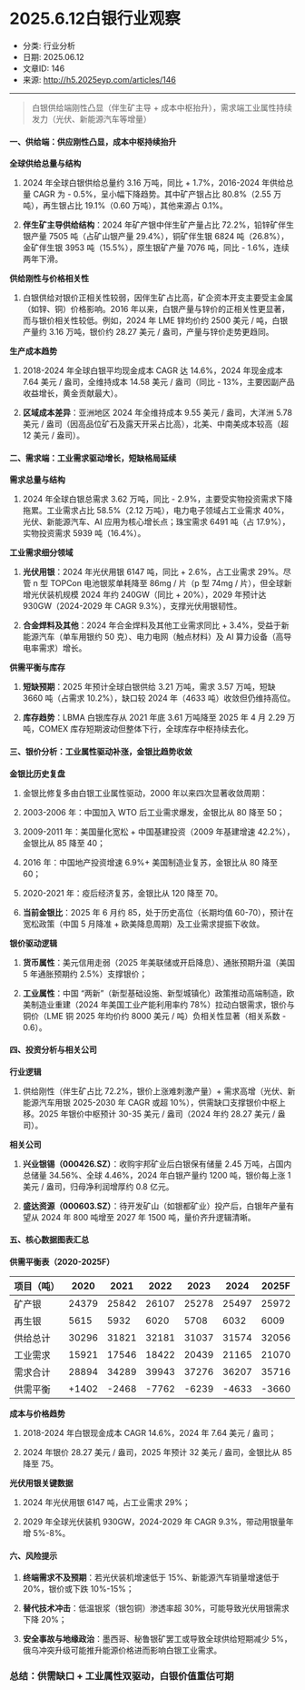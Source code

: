 # 2025.6.12白银行业观察

- 分类: 行业分析
- 日期: 2025.06.12
- 文章ID: 146
- 来源: http://h5.2025eyp.com/articles/146

---

> 白银供给端刚性凸显（伴生矿主导 + 成本中枢抬升），需求端工业属性持续发力（光伏、新能源汽车等增量）

#### **一、供给端：供应刚性凸显，成本中枢持续抬升**

**全球供给总量与结构**

1. 2024 年全球白银供给总量约 3.16 万吨，同比 + 1.7%，2016-2024 年供给总量 CAGR 为 - 0.5%，呈小幅下降趋势。其中矿产银占比 80.8%（2.55 万吨），再生银占比 19.1%（0.60 万吨），其他来源占 0.1%。

2. **伴生矿主导供给结构**：2024 年矿产银中伴生矿产量占比 72.2%，铅锌矿伴生银产量 7505 吨（占矿山银产量 29.4%），铜矿伴生银 6824 吨（26.8%），金矿伴生银 3953 吨（15.5%），原生银矿产量 7076 吨，同比 - 1.6%，连续两年下滑。

**供给刚性与价格相关性**

1. 白银供给对银价正相关性较弱，因伴生矿占比高，矿企资本开支主要受主金属（如锌、铜）价格影响。2016 年以来，白银产量与锌价的正相关性更显著，而与银价相关性较低。例如，2024 年 LME 锌均价约 2500 美元 / 吨，白银产量约 3.16 万吨，银价约 28.27 美元 / 盎司，产量与锌价走势更趋同。

**生产成本趋势**

1. 2018-2024 年全球白银平均现金成本 CAGR 达 14.6%，2024 年现金成本 7.64 美元 / 盎司，全维持成本 14.58 美元 / 盎司（同比 - 13%，主要因副产品收益增长，黄金贡献最大）。

2. **区域成本差异**：亚洲地区 2024 年全维持成本 9.55 美元 / 盎司，大洋洲 5.78 美元 / 盎司（因高品位矿石及露天开采占比高），北美、中南美成本较高（超 12 美元 / 盎司）。

#### **二、需求端：工业需求驱动增长，短缺格局延续**

**需求总量与结构**

1. 2024 年全球白银总需求 3.62 万吨，同比 - 2.9%，主要受实物投资需求下降拖累。工业需求占比 58.5%（2.12 万吨），电力电子领域占工业需求 40%，光伏、新能源汽车、AI 应用为核心增长点；珠宝需求 6491 吨（占 17.9%），实物投资需求 5939 吨（16.4%）。

**工业需求细分领域**

1. **光伏用银**：2024 年光伏用银 6147 吨，同比 + 2.6%，占工业需求 29%。尽管 n 型 TOPCon 电池银浆单耗降至 86mg / 片（p 型 74mg / 片），但全球新增光伏装机规模 2024 年约 240GW（同比 + 20%），2029 年预计达 930GW（2024-2029 年 CAGR 9.3%），支撑光伏用银韧性。

2. **合金焊料及其他**：2024 年合金焊料及其他工业需求同比 + 3.4%，受益于新能源汽车（单车用银约 50 克）、电力电网（触点材料）及 AI 算力设备（高导电率需求）增长。

**供需平衡与库存**

1. **短缺预期**：2025 年预计全球白银供给 3.21 万吨，需求 3.57 万吨，短缺 3660 吨（占需求 10.2%），缺口较 2024 年（4633 吨）收敛但仍维持高位。

2. **库存趋势**：LBMA 白银库存从 2021 年底 3.61 万吨降至 2025 年 4 月 2.29 万吨，COMEX 库存短期波动但整体下行，全球库存中枢持续去化。

#### **三、银价分析：工业属性驱动补涨，金银比趋势收敛**

**金银比历史复盘**

1. 金银比修复多由白银工业属性驱动，2000 年以来四次显著收敛周期：

1. 2003-2006 年：中国加入 WTO 后工业需求爆发，金银比从 80 降至 50；

2. 2009-2011 年：美国量化宽松 + 中国基建投资（2009 年基建增速 42.2%），金银比从 85 降至 40；

3. 2016 年：中国地产投资增速 6.9%+ 美国制造业复苏，金银比从 80 降至 60；

4. 2020-2021 年：疫后经济复苏，金银比从 120 降至 70。

2. **当前金银比**：2025 年 6 月约 85，处于历史高位（长期均值 60-70），预计在宽松政策（中国 5 月降准 + 欧美降息周期）及工业需求提振下收敛。

**银价驱动逻辑**

1. **货币属性**：美元信用走弱（2025 年美联储或开启降息）、通胀预期升温（美国 5 年通胀预期约 2.5%）支撑银价；

2. **工业属性**：中国 “两新”（新型基础设施、新型城镇化）政策推动高端制造，欧美制造业重建（2024 年美国工业产能利用率约 78%）拉动白银需求，银价与铜价（LME 铜 2025 年均价约 8000 美元 / 吨）负相关性显著（相关系数 - 0.6）。

#### **四、投资分析与相关公司**

**行业逻辑**

1. 供给刚性（伴生矿占比 72.2%，银价上涨难刺激产量）+ 需求高增（光伏、新能源汽车用银 2025-2030 年 CAGR 或超 10%），供需缺口支撑银价中枢上移。2025 年银价中枢预计 30-35 美元 / 盎司（2024 年约 28.27 美元 / 盎司）。

**相关公司**

1. **兴业银锡（000426.SZ）**：收购宇邦矿业后白银保有储量 2.45 万吨，占国内总储量 34.56%、全球 4.46%，2024 年白银产量约 1200 吨，银价每上涨 1 美元 / 盎司，归母净利润增厚约 0.8 亿元。

2. **盛达资源（000603.SZ）**：待开发矿山（如银都矿业）投产后，白银年产量有望从 2024 年 800 吨增至 2027 年 1500 吨，量价齐升逻辑清晰。

#### **五、核心数据图表汇总**

**供需平衡表（2020-2025F）**

| **项目（吨）** | **2020** | **2021** | **2022** | **2023** | **2024** | **2025F** |
| --- | --- | --- | --- | --- | --- | --- |
| 矿产银 | 24379 | 25842 | 26107 | 25278 | 25497 | 25972 |
| 再生银 | 5615 | 5932 | 6020 | 5708 | 6032 | 6009 |
| 供给总计 | 30296 | 31821 | 32181 | 31037 | 31574 | 32056 |
| 工业需求 | 15921 | 17546 | 18422 | 20439 | 21165 | 21070 |
| 需求合计 | 28894 | 34289 | 39943 | 37276 | 36207 | 35716 |
| 供需平衡 | +1402 | -2468 | -7762 | -6239 | -4633 | -3660 |

**成本与价格趋势**

1. 2018-2024 年白银现金成本 CAGR 14.6%，2024 年 7.64 美元 / 盎司；

2. 2024 年银价 28.27 美元 / 盎司，2025 年预计 32 美元 / 盎司，金银比从 85 降至 75。

**光伏用银关键数据**

1. 2024 年光伏用银 6147 吨，占工业需求 29%；

2. 2029 年全球光伏装机 930GW，2024-2029 年 CAGR 9.3%，带动用银量年增 5%-8%。

#### **六、风险提示**

1. **终端需求不及预期**：若光伏装机增速低于 15%、新能源汽车销量增速低于 20%，银价或下跌 10%-15%；

2. **替代技术冲击**：低温银浆（银包铜）渗透率超 30%，可能导致光伏用银需求下降 20%；

3. **安全事故与地缘政治**：墨西哥、秘鲁银矿罢工或导致全球供给短期减少 5%，俄乌冲突升级可能推升能源价格进而影响白银工业需求。

### **总结：供需缺口 + 工业属性双驱动，白银价值重估可期**
